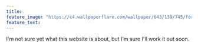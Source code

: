 ```yaml
---
title: 
feature_image: "https://c4.wallpaperflare.com/wallpaper/643/139/745/forest-butterfly-wallpaper-preview.jpg"
feature_text: 
---
```


I'm not sure yet what this website is about, but I'm sure I'll work it out soon.
